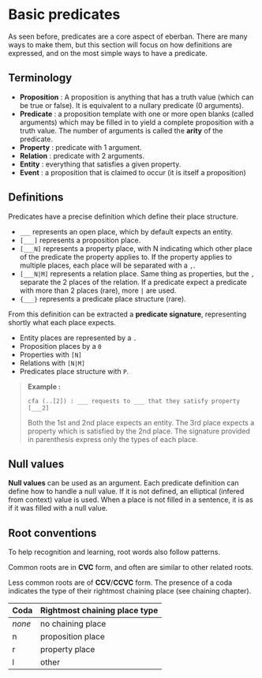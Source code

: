 # Basic predicates

As seen before, predicates are a core aspect of eberban. There are many ways to
make them, but this section will focus on how definitions are expressed, and on
the most simple ways to have a predicate.

## Terminology

- **Proposition** : A proposition is anything that has a truth value (which can
      be true or false). It is equivalent to a nullary predicate (0 arguments).
- **Predicate** : a proposition template with one or more open blanks (called
      arguments) which may be filled in to yield a complete proposition with a
      truth value. The number of arguments is called the **arity** of the
      predicate.
- **Property** : predicate with 1 argument.
- **Relation** : predicate with 2 arguments.
- **Entity** : everything that satisfies a given property.
- **Event** : a proposition that is claimed to occur (it is itself a
  proposition)

## Definitions

Predicates have a precise definition which define their place structure.

- `___` represents an open place, which by default expects an entity.
- `[___]` represents a proposition place.
- `[___N]` represents a property place, with N indicating which other place of
  the predicate the property applies to. If the property applies to multiple
  places, each place will be separated with a `,`.
- `[___N|M]` represents a relation place. Same thing as properties, but the `,`
  separate the 2 places of the relation. If a predicate expect a predicate with
  more than 2 places (rare), more `|` are used.
- `{___}` represents a predicate place structure (rare).

From this definition can be extracted a **predicate signature**, representing
shortly what each place expects.

- Entity places are represented by a `.`
- Proposition places by a `0`
- Properties with `[N]`
- Relations with `[N|M]`
- Predicates place structure with `P`.

> **Example :**
>
> ```eng
> cfa (..[2]) : ___ requests to ___ that they satisfy property [___2]
> ```
>
> Both the 1st and 2nd place expects an entity. The 3rd place expects a property
> which is satisfied by the 2nd place. The signature provided in parenthesis
> express only the types of each place.

## Null values

**Null values** can be used as an argument. Each predicate definition can define
how to handle a null value. If it is not defined, an elliptical (infered from
context) value is used. When a place is not filled in a sentence, it is as if it
was filled with a null value.

## Root conventions

To help recognition and learning, root words also follow patterns.

Common roots are in **CVC** form, and often are similar to other related roots.

Less common roots are of **CCV**/**CCVC** form. The presence of a coda indicates
the type of their rightmost chaining place (see chaining chapter).

| Coda   | Rightmost chaining place type |
| ------ | ----------------------------- |
| *none* | no chaining place             |
| n      | proposition place             |
| r      | property place                |
| l      | other                         |